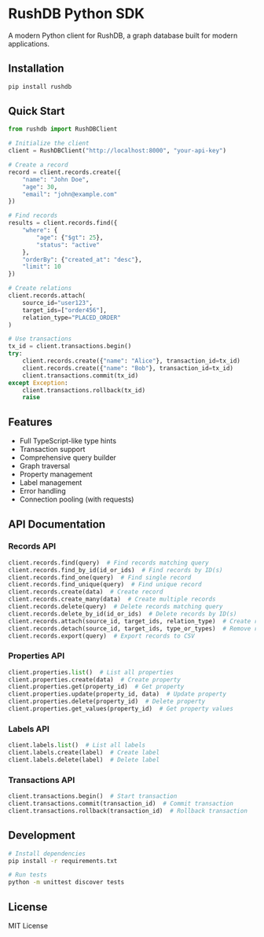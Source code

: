 # RushDB Python SDK

A modern Python client for RushDB, a graph database built for modern applications.

## Installation

```bash
pip install rushdb
```

## Quick Start

```python
from rushdb import RushDBClient

# Initialize the client
client = RushDBClient("http://localhost:8000", "your-api-key")

# Create a record
record = client.records.create({
    "name": "John Doe",
    "age": 30,
    "email": "john@example.com"
})

# Find records
results = client.records.find({
    "where": {
        "age": {"$gt": 25},
        "status": "active"
    },
    "orderBy": {"created_at": "desc"},
    "limit": 10
})

# Create relations
client.records.attach(
    source_id="user123",
    target_ids=["order456"],
    relation_type="PLACED_ORDER"
)

# Use transactions
tx_id = client.transactions.begin()
try:
    client.records.create({"name": "Alice"}, transaction_id=tx_id)
    client.records.create({"name": "Bob"}, transaction_id=tx_id)
    client.transactions.commit(tx_id)
except Exception:
    client.transactions.rollback(tx_id)
    raise
```

## Features

- Full TypeScript-like type hints
- Transaction support
- Comprehensive query builder
- Graph traversal
- Property management
- Label management
- Error handling
- Connection pooling (with requests)

## API Documentation

### Records API

```python
client.records.find(query)  # Find records matching query
client.records.find_by_id(id_or_ids)  # Find records by ID(s)
client.records.find_one(query)  # Find single record
client.records.find_unique(query)  # Find unique record
client.records.create(data)  # Create record
client.records.create_many(data)  # Create multiple records
client.records.delete(query)  # Delete records matching query
client.records.delete_by_id(id_or_ids)  # Delete records by ID(s)
client.records.attach(source_id, target_ids, relation_type)  # Create relations
client.records.detach(source_id, target_ids, type_or_types)  # Remove relations
client.records.export(query)  # Export records to CSV
```

### Properties API

```python
client.properties.list()  # List all properties
client.properties.create(data)  # Create property
client.properties.get(property_id)  # Get property
client.properties.update(property_id, data)  # Update property
client.properties.delete(property_id)  # Delete property
client.properties.get_values(property_id)  # Get property values
```

### Labels API

```python
client.labels.list()  # List all labels
client.labels.create(label)  # Create label
client.labels.delete(label)  # Delete label
```

### Transactions API

```python
client.transactions.begin()  # Start transaction
client.transactions.commit(transaction_id)  # Commit transaction
client.transactions.rollback(transaction_id)  # Rollback transaction
```

## Development

```bash
# Install dependencies
pip install -r requirements.txt

# Run tests
python -m unittest discover tests
```

## License

MIT License 